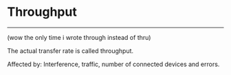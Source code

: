 # Throughput
---
(wow the only time i wrote through instead of thru)

The actual transfer rate is called throughput.

Affected by: Interference, traffic, number of connected devices and errors.

